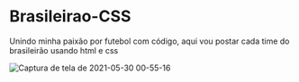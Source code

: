 # Brasileirao-CSS
Unindo minha paixão por futebol com código, aqui vou postar cada time do brasileirão usando html e css

![Captura de tela de 2021-05-30 00-55-16](https://user-images.githubusercontent.com/71178140/120091463-be6e3400-c0e1-11eb-8d35-e818a6d550da.png)

